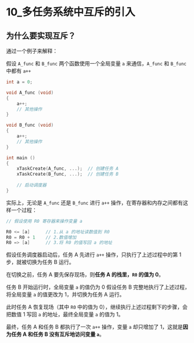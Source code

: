 # 10_多任务系统中互斥的引入



## 为什么要实现互斥？

通过一个例子来解释：

假设 `A_func` 和 `B_func` 两个函数使用一个全局变量 `a` 来通信，`A_func` 和 `B_func` 中都有 `a++`

```c
int a = 0;

void A_func (void)
{
    a++;
    // 其他操作
}

void B_func (void)
{
    a++;
    // 其他操作
}

int main ()
{
    xTaskCreate(A_func, ...);  // 创建任务 A
    xTaskCreate(B_func, ...);  // 创建任务 B
    
    // 启动调度器
}
```

实际上，无论是 `A_func` 还是 `B_func` 进行 `a++` 操作，在寄存器和内存之间都有这样一个过程：

```c
// 假设使用 R0 寄存器来操作变量 a

R0 <= [a]      // 1.从 a 的地址读数值到 R0
R0 = R0 + 1    // 2.数值增加
R0 => [a]      // 3.将 R0 的值写回 a 的地址
```

假设任务调度器启动后，任务 A 先进行 `a++` 操作，只执行了上述过程中的第 1 步，就被切换为任务 B 运行。

在切换之前，任务 A 要先保存现场，则**任务 A 的栈里，`R0` 的值为 0**。

任务 B 开始运行时，全局变量 `a` 的值仍为 0 假设任务 B 完整地执行了上述过程，将全局变量 `a` 的值更改为 1，并切换为任务 A 运行。

此时任务 A 恢复现场（其中 `R0` 中的值为 0），继续执行上述过程剩下的步骤，会把数值 1 写回 `a` 的地址，最终全局变量 `a` 的值为 1。

最终，任务 A 和任务 B 都执行了一次 `a++` 操作，变量 `a` 却只增加了 1，这就是**因为任务 A 和任务 B 没有互斥地访问变量 `a`**。